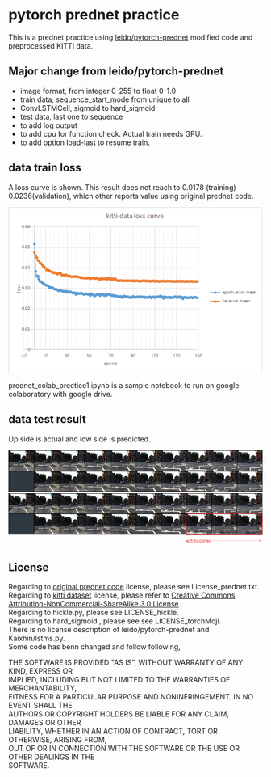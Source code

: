 #  pytorch prednet practice   

This is a prednet practice using [leido/pytorch-prednet](https://github.com/leido/pytorch-prednet) modified code 
and preprocessed KITTI data.  

## Major change from leido/pytorch-prednet 

- image format, from integer 0-255 to float 0-1.0  
- train data, sequence_start_mode from unique to all  
- ConvLSTMCell, sigmoid to hard_sigmoid  
- test data, last one to sequence  
- to add log output   
- to add cpu for function check. Actual train needs GPU.  
- to add option load-last to resume train.  


## data train loss

A loss curve is shown. 
This result does not reach to 0.0178 (training) 0.0236(validation), which other reports value using original prednet code.  

![figure1](docs/preprocessed_KITTI_loss.png)  
  
  

prednet_colab_prectice1.ipynb is a sample notebook to run on google colaboratory with google drive.  

## data test result 

Up side is actual and low side is predicted.  

![figure2](docs/origin_vs_predicted_0-small.png)  
![figure3](docs/origin_vs_predicted_0-extrap_start7-small.png)  

## License  

Regarding to [original prednet code](https://github.com/coxlab/prednet) license, please see License_prednet.txt.  
Regarding to [kitti dataset](http://www.cvlibs.net/datasets/kitti/) license, please refer to [Creative Commons Attribution-NonCommercial-ShareAlike 3.0 License](https://creativecommons.org/licenses/by-nc-sa/3.0/).  
Regarding to hickle.py, please see LICENSE_hickle.  
Regarding to hard_sigmoid , please see see LICENSE_torchMoji.  
There is no license description of leido/pytorch-prednet and Kaixhin/lstms.py.  
Some code has benn changed and follow following,   
  
  
THE SOFTWARE IS PROVIDED "AS IS", WITHOUT WARRANTY OF ANY KIND, EXPRESS OR  
IMPLIED, INCLUDING BUT NOT LIMITED TO THE WARRANTIES OF MERCHANTABILITY,  
FITNESS FOR A PARTICULAR PURPOSE AND NONINFRINGEMENT. IN NO EVENT SHALL THE  
AUTHORS OR COPYRIGHT HOLDERS BE LIABLE FOR ANY CLAIM, DAMAGES OR OTHER  
LIABILITY, WHETHER IN AN ACTION OF CONTRACT, TORT OR OTHERWISE, ARISING FROM,  
OUT OF OR IN CONNECTION WITH THE SOFTWARE OR THE USE OR OTHER DEALINGS IN THE  
SOFTWARE.  
